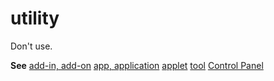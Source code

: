 # utility

Don't use.

**See** [
add-in, add-on](https://worldready.cloudapp.net/Styleguide/Read?id=2700&topicid=28773)
[app, application](https://worldready.cloudapp.net/Styleguide/Read?id=2700&topicid=32507)
[applet](https://worldready.cloudapp.net/Styleguide/Read?id=2700&topicid=32508)
[tool](https://worldready.cloudapp.net/Styleguide/Read?id=2700&topicid=32532)
[Control Panel](https://worldready.cloudapp.net/Styleguide/Read?id=2700&topicid=36789)
